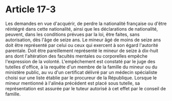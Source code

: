 # Article 17-3

Les demandes en vue d'acquérir, de perdre la nationalité française ou d'être réintégré dans cette nationalité, ainsi que les déclarations de nationalité, peuvent, dans les conditions prévues par la loi, être faites, sans autorisation, dès l'âge de seize ans.   Le mineur âgé de moins de seize ans doit être représenté par celui ou ceux qui exercent à son égard l'autorité parentale.   Doit être pareillement représenté le mineur de seize à dix-huit ans dont l'altération des facultés mentales ou corporelles empêche l'expression de la volonté. L'empêchement est constaté par le juge des tutelles d'office, à la requête d'un membre de la famille du mineur ou du ministère public, au vu d'un certificat délivré par un médecin spécialiste choisi sur une liste établie par le procureur de la République.   Lorsque le mineur mentionné à l'alinéa précédent est placé sous tutelle, sa représentation est assurée par le tuteur autorisé à cet effet par le conseil de famille.